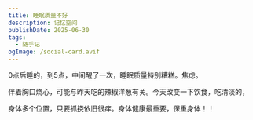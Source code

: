 ```yaml
---
title: 睡眠质量不好
description: 记忆空间
publishDate: 2025-06-30
tags:
  - 随手记
ogImage: /social-card.avif
---
```

0点后睡的，到5点，中间醒了一次，睡眠质量特别糟糕。焦虑。

伴着胸口烧心，可能与昨天吃的辣椒洋葱有关。今天改变一下饮食，吃清淡的，

身体多个位置，只要抓挠依旧很痒。身体健康最重要，保重身体！！

